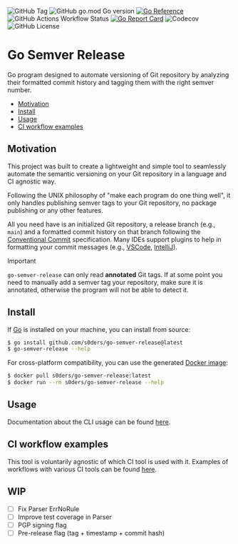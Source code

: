 ![GitHub Tag](https://img.shields.io/github/v/tag/s0ders/go-semver-release?label=Version&color=bb33ff) 
![GitHub go.mod Go version](https://img.shields.io/github/go-mod/go-version/s0ders/go-semver-release)
[![Go Reference](https://pkg.go.dev/badge/github.com/s0ders/go-semver-release.svg)](https://pkg.go.dev/github.com/s0ders/go-semver-release/v2)
![GitHub Actions Workflow Status](https://img.shields.io/github/actions/workflow/status/s0ders/go-semver-release/main.yaml?label=CI)
[![Go Report Card](https://goreportcard.com/badge/github.com/s0ders/go-semver-release/v2)](https://goreportcard.com/report/github.com/s0ders/go-semver-release/v2) 
![Codecov](https://img.shields.io/codecov/c/github/s0ders/go-semver-release?label=Coverage) 
![GitHub License](https://img.shields.io/github/license/s0ders/go-semver-release?label=License)

# Go Semver Release

Go program designed to automate versioning of Git repository by analyzing their formatted commit history and tagging 
them with the right semver number. 

<ul>
    <li><a href="#Motivation">Motivation</a></li>
    <li><a href="#Install">Install</a></li>
    <li><a href="#Usage">Usage</a></li>
    <li><a href="#ci-workflow-examples">CI workflow examples</a></li>
</ul>

## Motivation

This project was built to create a lightweight and simple tool to seamlessly automate the semantic versioning on your 
Git repository in a language and CI agnostic way.

Following the UNIX philosophy of "make each program do one thing well", it only handles publishing semver tags to your 
Git repository, no package publishing or any other features. 

All you need have is an initialized Git repository, a release branch (e.g., `main`) and a formatted commit history on 
that branch following the [Conventional Commit](https://www.conventionalcommits.org/en/v1.0.0/) specification. Many IDEs
support plugins to help in formatting your commit messages (e.g., [VSCode](https://marketplace.visualstudio.com/items?itemName=vivaxy.vscode-conventional-commits), [IntelliJ](https://plugins.jetbrains.com/plugin/13389-conventional-commit)).

> [!IMPORTANT]
> `go-semver-release` can only read **annotated** Git tags. If at some point you need to manually add a semver tag your
> repository, make sure it is annotated, otherwise the program will not be able to detect it.

## Install

If [Go](https://go.dev) is installed on your machine, you can install from source:

```bash
$ go install github.com/s0ders/go-semver-release@latest
$ go-semver-release --help
```

For cross-platform compatibility, you can use the generated [Docker image](https://hub.docker.com/r/soders/go-semver-release/tags):

```bash
$ docker pull s0ders/go-semver-release:latest
$ docker run --rm s0ders/go-semver-release --help
```

## Usage

Documentation about the CLI usage can be found [here](docs/usage.md).

## CI workflow examples

This tool is voluntarily agnostic of which CI tool is used with it. Examples of workflows with various CI tools can be found [here](docs/workflows.md).

## WIP
- [ ] Fix Parser ErrNoRule
- [ ] Improve test coverage in Parser
- [ ] PGP signing flag
- [ ] Pre-release flag (tag + timestamp + commit hash)